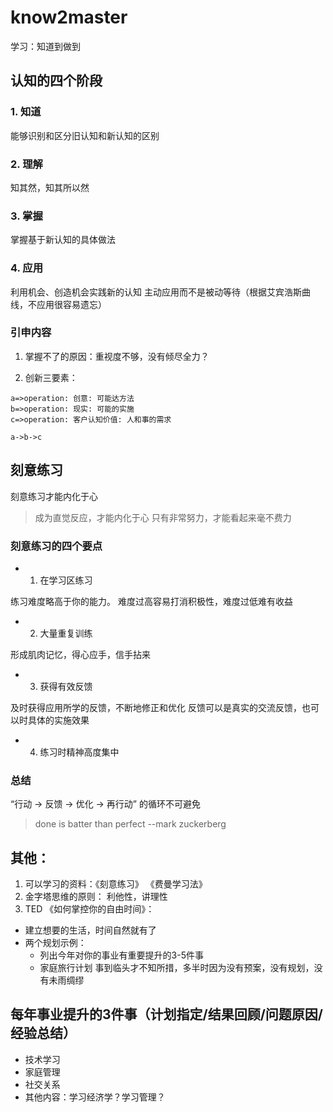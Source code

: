 # know2master
学习：知道到做到

## 认知的四个阶段

### 1. 知道

能够识别和区分旧认知和新认知的区别

### 2. 理解

知其然，知其所以然

### 3. 掌握

掌握基于新认知的具体做法

### 4. 应用

利用机会、创造机会实践新的认知
主动应用而不是被动等待（根据艾宾浩斯曲线，不应用很容易遗忘）

### 引申内容

1. 掌握不了的原因：重视度不够，没有倾尽全力？

2. 创新三要素： 
```flow
a=>operation: 创意: 可能达方法
b=>operation: 现实: 可能的实施
c=>operation: 客户认知价值: 人和事的需求

a->b->c
```

## 刻意练习

刻意练习才能内化于心
> 成为直觉反应，才能内化于心
> 只有非常努力，才能看起来毫不费力

### 刻意练习的四个要点

* 1. 在学习区练习

练习难度略高于你的能力。 难度过高容易打消积极性，难度过低难有收益

* 2. 大量重复训练

形成肌肉记忆，得心应手，信手拈来

* 3. 获得有效反馈

及时获得应用所学的反馈，不断地修正和优化
反馈可以是真实的交流反馈，也可以时具体的实施效果

* 4. 练习时精神高度集中


### 总结

“行动 -> 反馈 -> 优化 -> 再行动” 的循环不可避免

> done is batter than perfect --mark zuckerberg


## 其他：

1. 可以学习的资料：《刻意练习》 《费曼学习法》
2. 金字塔思维的原则： 利他性，讲理性
3. TED 《如何掌控你的自由时间》： 
- 建立想要的生活，时间自然就有了
- 两个规划示例：
    - 列出今年对你的事业有重要提升的3-5件事
    - 家庭旅行计划
  事到临头才不知所措，多半时因为没有预案，没有规划，没有未雨绸缪

## 每年事业提升的3件事（计划指定/结果回顾/问题原因/经验总结）
- 技术学习
- 家庭管理
- 社交关系
- 其他内容：学习经济学？学习管理？
